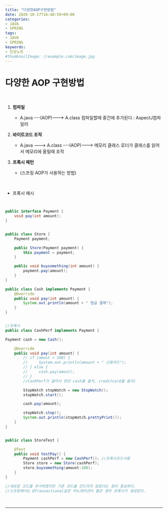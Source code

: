 ```yaml
---
title: "다양한AOP구현방법"
date: 2020-10-17T16:40:59+09:00
categories:
- JAVA
- SPRING
tags:
- JAVA
- SPRING
keywords:
- 인강노트
#thumbnailImage: //example.com/image.jpg
---
```


<!--more-->
# 다양한 AOP 구현방법

&nbsp;


1. **컴파일**
   - A.java ---(AOP)---> A.class 
   컴파일할때 중간에 추가된다 : AspectJ컴파일러

2. **바이트코드 조작**
   - A.java ---> A.class ---(AOP)---> 메모리
    클래스 로더가 클래스를 읽어서 메모리에 올릴때 조작

3. **프록시 패턴**
   - (스프링 AOP가 사용하는 방법)


&nbsp;

- 프록시 예시
```java


public interface Payment {
    void pay(int amount);
}


public class Store {
    Payment payment;

    public Store(Payment payment) {
        this.payment = payment;
    }

    public void buysomething(int amount) {
        payment.pay(amount);
    }
}

public class Cash implements Payment {
    @Override
    public void pay(int amount) {
        System.out.println(amount + " 현금 결제");
    }
}


//프록시
public class CashPerf implements Payment {

Payment cash = new Cash();

    @Override
    public void pay(int amount) {
        // if (amout < 100) {
        //     System.out.println(amount + " 신용카드");
        // } else {
        //     cash.pay(amout);
        // }
        //CashPerf가 알아서 판단 cash를 쓸지, creditcard를 쓸지)

        StopWatch stopWatch = new StopWatch();
        stopWatch.start();

        cash.pay(amount);

        stopWatch.stop();
        System.out.println(stopWatch.prettyPrint());
    }
}


public class StoreTest {

    @Test
    public void testPay() {
        Payment cashPerf = new CashPerf(); //프록시코드사용
        Store store = new Store(cashPerf);
        store.buysomething(amount:100);
    }
}

//새로운 코드를 추가하였지만 기존 코드를 건드리지 않았다는 점이 중요하다.
//스프링에서는 @Transactional같은 어노테이션이 붙은 경우 프록시가 생성된다.

```


&nbsp;

-----